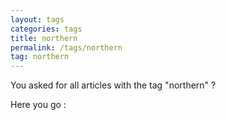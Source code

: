 ```yaml
---
layout: tags
categories: tags
title: northern
permalink: /tags/northern
tag: northern
---
```

You asked for all articles with the tag "northern" ?

Here you go :
